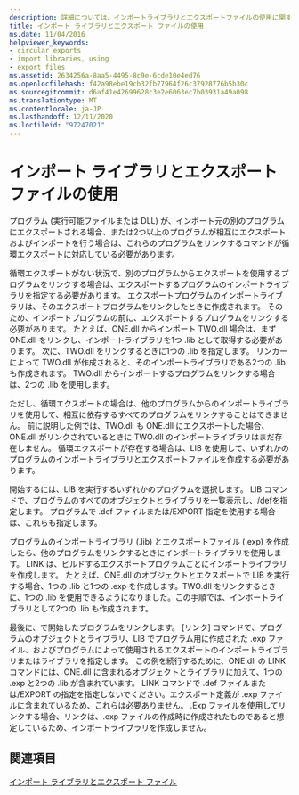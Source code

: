 ```yaml
---
description: 詳細については、インポートライブラリとエクスポートファイルの使用に関するページを参照してください。
title: インポート ライブラリとエクスポート ファイルの使用
ms.date: 11/04/2016
helpviewer_keywords:
- circular exports
- import libraries, using
- export files
ms.assetid: 2634256a-8aa5-4495-8c9e-6cde10e4ed76
ms.openlocfilehash: f42a98ebe19cb32fb77964f26c37928776b5b30c
ms.sourcegitcommit: d6af41e42699628c3e2e6063ec7b03931a49a098
ms.translationtype: MT
ms.contentlocale: ja-JP
ms.lasthandoff: 12/11/2020
ms.locfileid: "97247021"
---
```

# <a name="using-an-import-library-and-export-file"></a>インポート ライブラリとエクスポート ファイルの使用

プログラム (実行可能ファイルまたは DLL) が、インポート元の別のプログラムにエクスポートされる場合、または2つ以上のプログラムが相互にエクスポートおよびインポートを行う場合は、これらのプログラムをリンクするコマンドが循環エクスポートに対応している必要があります。

循環エクスポートがない状況で、別のプログラムからエクスポートを使用するプログラムをリンクする場合は、エクスポートするプログラムのインポートライブラリを指定する必要があります。 エクスポートプログラムのインポートライブラリは、そのエクスポートプログラムをリンクしたときに作成されます。 そのため、インポートプログラムの前に、エクスポートするプログラムをリンクする必要があります。 たとえば、ONE.dll からインポート TWO.dll 場合は、まず ONE.dll をリンクし、インポートライブラリを1つ .lib として取得する必要があります。 次に、TWO.dll をリンクするときに1つの .lib を指定します。 リンカーによって TWO.dll が作成されると、そのインポートライブラリである2つの .lib も作成されます。 TWO.dll からインポートするプログラムをリンクする場合は、2つの .lib を使用します。

ただし、循環エクスポートの場合は、他のプログラムからのインポートライブラリを使用して、相互に依存するすべてのプログラムをリンクすることはできません。 前に説明した例では、TWO.dll も ONE.dll にエクスポートした場合、ONE.dll がリンクされているときに TWO.dll のインポートライブラリはまだ存在しません。 循環エクスポートが存在する場合は、LIB を使用して、いずれかのプログラムのインポートライブラリとエクスポートファイルを作成する必要があります。

開始するには、LIB を実行するいずれかのプログラムを選択します。 LIB コマンドで、プログラムのすべてのオブジェクトとライブラリを一覧表示し、/defを指定します。 プログラムで .def ファイルまたは/EXPORT 指定を使用する場合は、これらも指定します。

プログラムのインポートライブラリ (.lib) とエクスポートファイル (.exp) を作成したら、他のプログラムをリンクするときにインポートライブラリを使用します。 LINK は、ビルドするエクスポートプログラムごとにインポートライブラリを作成します。 たとえば、ONE.dll のオブジェクトとエクスポートで LIB を実行する場合、1つの .lib と1つの .exp を作成します。TWO.dll をリンクするときに、1つの .lib を使用できるようになりました。この手順では、インポートライブラリとして2つの .lib も作成されます。

最後に、で開始したプログラムをリンクします。 [リンク] コマンドで、プログラムのオブジェクトとライブラリ、LIB でプログラム用に作成された .exp ファイル、およびプログラムによって使用されるエクスポートのインポートライブラリまたはライブラリを指定します。 この例を続行するために、ONE.dll の LINK コマンドには、ONE.dll に含まれるオブジェクトとライブラリに加えて、1つの .exp と2つの .lib が含まれています。 LINK コマンドで .def ファイルまたは/EXPORT の指定を指定しないでください。エクスポート定義が .exp ファイルに含まれているため、これらは必要ありません。 .Exp ファイルを使用してリンクする場合、リンクは、.exp ファイルの作成時に作成されたものであると想定しているため、インポートライブラリを作成しません。

## <a name="see-also"></a>関連項目

[インポート ライブラリとエクスポート ファイル](working-with-import-libraries-and-export-files.md)
